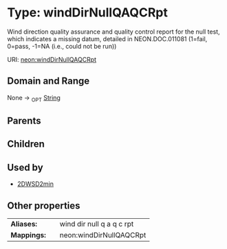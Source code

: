 
# Type: windDirNullQAQCRpt


Wind direction quality assurance and quality control report for the null test, which indicates a missing datum, detailed in NEON.DOC.011081 (1=fail, 0=pass, -1=NA (i.e., could not be run))

URI: [neon:windDirNullQAQCRpt](https://data.neonscience.org/windDirNullQAQCRpt)


## Domain and Range

None ->  <sub>OPT</sub> [String](types/String.md)

## Parents


## Children


## Used by

 * [2DWSD2min](2DWSD2min.md)

## Other properties

|  |  |  |
| --- | --- | --- |
| **Aliases:** | | wind dir null q a q c rpt |
| **Mappings:** | | neon:windDirNullQAQCRpt |

